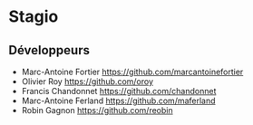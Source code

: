 # Stagio

Développeurs
-------------------
* Marc-Antoine Fortier <https://github.com/marcantoinefortier>
* Olivier Roy <https://github.com/oroy>
* Francis Chandonnet <https://github.com/chandonnet>
* Marc-Antoine Ferland <https://github.com/maferland>
* Robin Gagnon <https://github.com/reobin>
